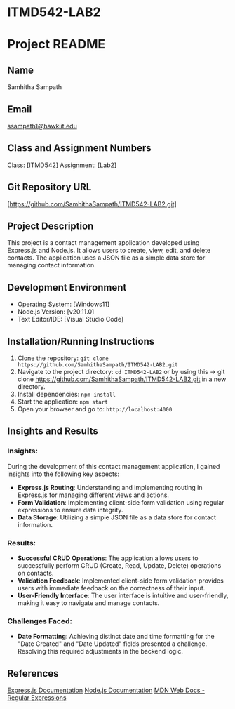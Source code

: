 # ITMD542-LAB2
# Project README

## Name
Samhitha Sampath

## Email
ssampath1@hawkiit.edu

## Class and Assignment Numbers
Class: [ITMD542]
Assignment: [Lab2]

## Git Repository URL
[https://github.com/SamhithaSampath/ITMD542-LAB2.git]

## Project Description
This project is a contact management application developed using Express.js and Node.js. It allows users to create, view, edit, and delete contacts. The application uses a JSON file as a simple data store for managing contact information.

## Development Environment
- Operating System: [Windows11]
- Node.js Version: [v20.11.0]
- Text Editor/IDE: [Visual Studio Code]

## Installation/Running Instructions
1. Clone the repository: `git clone https://github.com/SamhithaSampath/ITMD542-LAB2.git`
2. Navigate to the project directory: `cd ITMD542-LAB2` or by using this -> git clone https://github.com/SamhithaSampath/ITMD542-LAB2.git <new-directory> in a new directory.
3. Install dependencies: `npm install`
4. Start the application: `npm start`
5. Open your browser and go to: `http://localhost:4000`

## Insights and Results

### Insights:
During the development of this contact management application, I gained insights into the following key aspects:
- **Express.js Routing**: Understanding and implementing routing in Express.js for managing different views and actions.
- **Form Validation**: Implementing client-side form validation using regular expressions to ensure data integrity.
- **Data Storage**: Utilizing a simple JSON file as a data store for contact information.

### Results:
- **Successful CRUD Operations**: The application allows users to successfully perform CRUD (Create, Read, Update, Delete) operations on contacts.
- **Validation Feedback**: Implemented client-side form validation provides users with immediate feedback on the correctness of their input.
- **User-Friendly Interface**: The user interface is intuitive and user-friendly, making it easy to navigate and manage contacts.

### Challenges Faced:
- **Date Formatting**: Achieving distinct date and time formatting for the "Date Created" and "Date Updated" fields presented a challenge. Resolving this required adjustments in the backend logic.

## References
[Express.js Documentation](https://expressjs.com/)
[Node.js Documentation](https://nodejs.org/)
[MDN Web Docs - Regular Expressions](https://developer.mozilla.org/en-US/docs/Web/JavaScript/Guide/Regular_Expressions)

